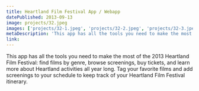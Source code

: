 ```yaml
---
title: Heartland Film Festival App / Webapp
datePublished: 2013-09-13
image: projects/32.jpeg
images: ['projects/32-1.jpeg', 'projects/32-2.jpeg', 'projects/32-3.jpeg']
metaDescription: 'This app has all the tools you need to make the most of the 2013 Heartland Film Festival: find films by genre, browse screenings, buy tickets, and learn more...'
link:
---
```


This app has all the tools you need to make the most of the 2013 Heartland Film Festival: find films by genre, browse screenings, buy tickets, and learn more about Heartland activities all year long. Tag your favorite films and add screenings to your schedule to keep track of your Heartland Film Festival itinerary.

